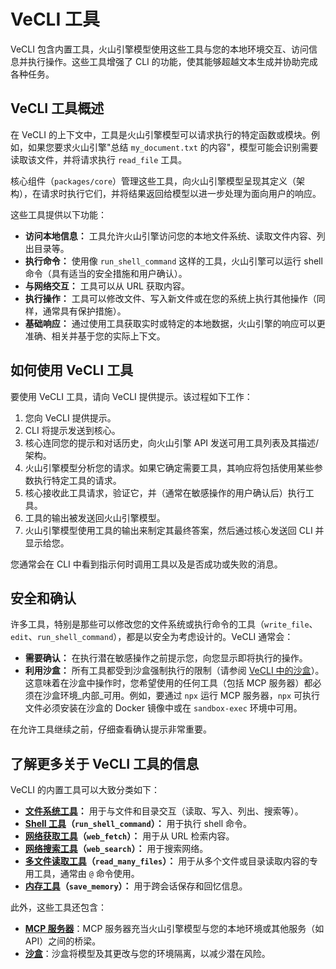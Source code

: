 # VeCLI 工具

VeCLI 包含内置工具，火山引擎模型使用这些工具与您的本地环境交互、访问信息并执行操作。这些工具增强了 CLI 的功能，使其能够超越文本生成并协助完成各种任务。

## VeCLI 工具概述

在 VeCLI 的上下文中，工具是火山引擎模型可以请求执行的特定函数或模块。例如，如果您要求火山引擎"总结 `my_document.txt` 的内容"，模型可能会识别需要读取该文件，并将请求执行 `read_file` 工具。

核心组件（`packages/core`）管理这些工具，向火山引擎模型呈现其定义（架构），在请求时执行它们，并将结果返回给模型以进一步处理为面向用户的响应。

这些工具提供以下功能：

- **访问本地信息：** 工具允许火山引擎访问您的本地文件系统、读取文件内容、列出目录等。
- **执行命令：** 使用像 `run_shell_command` 这样的工具，火山引擎可以运行 shell 命令（具有适当的安全措施和用户确认）。
- **与网络交互：** 工具可以从 URL 获取内容。
- **执行操作：** 工具可以修改文件、写入新文件或在您的系统上执行其他操作（同样，通常具有保护措施）。
- **基础响应：** 通过使用工具获取实时或特定的本地数据，火山引擎的响应可以更准确、相关并基于您的实际上下文。

## 如何使用 VeCLI 工具

要使用 VeCLI 工具，请向 VeCLI 提供提示。该过程如下工作：

1.  您向 VeCLI 提供提示。
2.  CLI 将提示发送到核心。
3.  核心连同您的提示和对话历史，向火山引擎 API 发送可用工具列表及其描述/架构。
4.  火山引擎模型分析您的请求。如果它确定需要工具，其响应将包括使用某些参数执行特定工具的请求。
5.  核心接收此工具请求，验证它，并（通常在敏感操作的用户确认后）执行工具。
6.  工具的输出被发送回火山引擎模型。
7.  火山引擎模型使用工具的输出来制定其最终答案，然后通过核心发送回 CLI 并显示给您。

您通常会在 CLI 中看到指示何时调用工具以及是否成功或失败的消息。

## 安全和确认

许多工具，特别是那些可以修改您的文件系统或执行命令的工具（`write_file`、`edit`、`run_shell_command`），都是以安全为考虑设计的。VeCLI 通常会：

- **需要确认：** 在执行潜在敏感操作之前提示您，向您显示即将执行的操作。
- **利用沙盒：** 所有工具都受到沙盒强制执行的限制（请参阅 [VeCLI 中的沙盒](../sandbox.md)）。这意味着在沙盒中操作时，您希望使用的任何工具（包括 MCP 服务器）都必须在沙盒环境_内部_可用。例如，要通过 `npx` 运行 MCP 服务器，`npx` 可执行文件必须安装在沙盒的 Docker 镜像中或在 `sandbox-exec` 环境中可用。

在允许工具继续之前，仔细查看确认提示非常重要。

## 了解更多关于 VeCLI 工具的信息

VeCLI 的内置工具可以大致分类如下：

- **[文件系统工具](./file-system.md)：** 用于与文件和目录交互（读取、写入、列出、搜索等）。
- **[Shell 工具](./shell.md)（`run_shell_command`）：** 用于执行 shell 命令。
- **[网络获取工具](./web-fetch.md)（`web_fetch`）：** 用于从 URL 检索内容。
- **[网络搜索工具](./web-search.md)（`web_search`）：** 用于搜索网络。
- **[多文件读取工具](./multi-file.md)（`read_many_files`）：** 用于从多个文件或目录读取内容的专用工具，通常由 `@` 命令使用。
- **[内存工具](./memory.md)（`save_memory`）：** 用于跨会话保存和回忆信息。

此外，这些工具还包含：

- **[MCP 服务器](./mcp-server.md)**：MCP 服务器充当火山引擎模型与您的本地环境或其他服务（如 API）之间的桥梁。
- **[沙盒](../sandbox.md)**：沙盒将模型及其更改与您的环境隔离，以减少潜在风险。